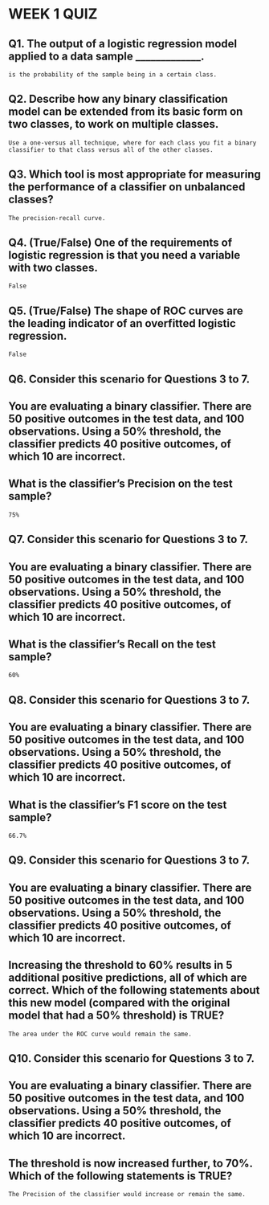 # WEEK 1 QUIZ
## Q1. The output of a logistic regression model applied to a data sample _____________.
    is the probability of the sample being in a certain class. 

## Q2. Describe how any binary classification model can be extended from its basic form on two classes, to work on multiple classes.

    Use a one-versus all technique, where for each class you fit a binary classifier to that class versus all of the other classes. 

## Q3. Which tool is most appropriate for measuring the performance of a classifier on unbalanced classes?

    The precision-recall curve.

## Q4. (True/False) One of the requirements of logistic regression is that you need a variable with two classes.
    False


## Q5. (True/False) The shape of ROC curves are the leading indicator of an overfitted logistic regression.
    False

## Q6. Consider this scenario for Questions 3 to 7.

## You are evaluating a binary classifier. There are 50 positive outcomes in the test data, and 100 observations. Using a 50% threshold, the classifier predicts 40 positive outcomes, of which 10 are incorrect.

## What is the classifier’s Precision on the test sample?

    75%


## Q7. Consider this scenario for Questions 3 to 7.

## You are evaluating a binary classifier. There are 50 positive outcomes in the test data, and 100 observations. Using a 50% threshold, the classifier predicts 40 positive outcomes, of which 10 are incorrect.

## What is the classifier’s Recall on the test sample?

    60%


## Q8. Consider this scenario for Questions 3 to 7.
## You  are evaluating a binary classifier. There are 50 positive outcomes in  the test data, and 100 observations. Using a 50% threshold, the  classifier predicts 40 positive outcomes, of which 10 are incorrect.
## What is the classifier’s F1 score on the test sample?
    66.7%

## Q9. Consider this scenario for Questions 3 to 7.

## You  are evaluating a binary classifier. There are 50 positive outcomes in  the test data, and 100 observations. Using a 50% threshold, the  classifier predicts 40 positive outcomes, of which 10 are incorrect.

## Increasing the threshold to 60% results in 5 additional positive predictions, all of which are correct. Which of the following statements about this new model (compared with the original model that had a 50% threshold) is TRUE?

    The area under the ROC curve would remain the same. 

## Q10. Consider this scenario for Questions 3 to 7.

## You  are evaluating a binary classifier. There are 50 positive outcomes in  the test data, and 100 observations. Using a 50% threshold, the  classifier predicts 40 positive outcomes, of which 10 are incorrect.

## The threshold is now increased further, to 70%. Which of the following statements is TRUE?
    The Precision of the classifier would increase or remain the same.
